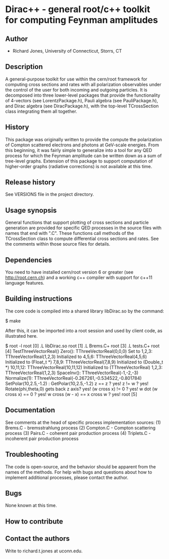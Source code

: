 # Dirac++ - general root/c++ toolkit for computing Feynman amplitudes

## Author

* Richard Jones, University of Connecticut, Storrs, CT

## Description

A general-purpose toolkit for use within the cern/root framework for
computing cross sections and rates with all polarization observables
under the control of the user for both incoming and outgoing particles.
It is decomposed into three lower-level packages that provide the
functionality of 4-vectors (see LorentzPackage.h), Pauli algebra
(see PauliPackage.h), and Dirac algebra (see DiracPackage.h), with
the top-level TCrossSection class integrating them all together.

## History

This package was originally written to provide the compute the polarization
of Compton scattered electrons and photons at GeV-scale energies. From this
beginning, it was fairly simple to generalize into a tool for any QED
process for which the Feynman amplitude can be written down as a sum of
tree-level graphs. Extension of this package to support computation of
higher-order graphs (radiative corrections) is not available at this time.

## Release history

See VERSIONS file in the project directory.

## Usage synopsis

General functions that support plotting of cross sections and particle
generation are provided for specific QED processes in the source files
with names that end with ".C". These functions call methods of the
TCrossSection class to compute differential cross sections and rates.
See the comments within those source files for details.

## Dependencies

You need to have installed cern/root version 6 or greater 
(see http://root.cern.ch) and a working c++ compiler with
support for c++11 language features.

## Building instructions

The core code is compiled into a shared library libDirac.so by the
command:

$ make

After this, it can be imported into a root session and used by client
code, as illustrated here.

$ root -l
root [0] .L libDirac.so
root [1] .L Brems.C+
root [3] .L tests.C+
root [4] TestThreeVectorReal()
Zero(): TThreeVectorReal(0,0,0)
Set to 1,2,3: TThreeVectorReal(1,2,3)
Initialized to 4,5,6: TThreeVectorReal(4,5,6)
Initialized to (Float_t *) 7,8,9: TThreeVectorReal(7,8,9)
Initialized to (Double_t *) 10,11,12: TThreeVectorReal(10,11,12)
Initialized to (TThreeVectorReal) 1,2,3: TThreeVectorReal(1,2,3)
SpaceInv(): TThreeVectorReal(-1,-2,-3)
Normalize(1): TThreeVectorReal(-0.267261,-0.534522,-0.801784)
SetPolar(10,2.5,-1.2) : GetPolar(10,2.5,-1.2)
z == z ? yes!
z != w ? yes!
Rotate(phi,theta,0) gets back z axis? yes!
(w cross x) != 0 ? yes!
w dot (w cross x) == 0 ? yes!
w cross (w - x) == x cross w ? yes!
root [5]

## Documentation

See comments at the head of specific process implementation sources:
  (1) Brems.C - bremsstrahlung process
  (2) Compton.C - Compton scattering process
  (3) Pairs.C - coherent pair production process
  (4) Triplets.C - incoherent pair production process

## Troubleshooting

The code is open-source, and the behavior should be apparent from
the names of the methods. For help with bugs and questions about
how to implement additional processes, please contact the author.

## Bugs

None known at this time.

## How to contribute

## Contact the authors

Write to richard.t.jones at uconn.edu.
